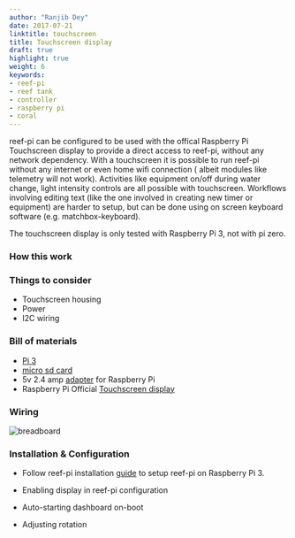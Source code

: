 ```yaml
---
author: "Ranjib Dey"
date: 2017-07-21
linktitle: touchscreen
title: Touchscreen display
draft: true
highlight: true
weight: 6
keywords:
- reef-pi
- reef tank
- controller
- raspberry pi
- coral
---
```


reef-pi can be configured to be used with the offical Raspberry Pi Touchscreen display to provide a direct access to reef-pi, without any network dependency. With a touchscreen it is possible to run reef-pi without any internet or even home wifi connection ( albeit modules like telemetry will not work). Activities like equipment on/off during water change, light intensity controls  are all possible with touchscreen. Workflows involving editing text (like the one involved in creating new timer or equipment) are harder to setup, but can be done using on screen keyboard software (e.g. matchbox-keyboard).

The touchscreen display is only tested with Raspberry Pi 3, not with pi zero.

### How this work

### Things to consider

- Touchscreen housing
- Power
- I2C wiring

### Bill of materials

- [Pi 3](https://www.adafruit.com/product/3055)
- [micro sd card](https://www.adafruit.com/product/2693)
- 5v 2.4 amp [adapter](https://www.adafruit.com/product/1995) for Raspberry Pi
- Raspberry Pi Official [Touchscreen display]()

### Wiring

![breadboard](/img/light/display.png)

### Installation & Configuration

- Follow reef-pi installation [guide](../../general-guides/install) to setup reef-pi on Raspberry Pi 3.

- Enabling display in reef-pi configuration
- Auto-starting dashboard on-boot
- Adjusting rotation
